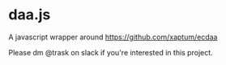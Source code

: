 # daa.js
A javascript wrapper around https://github.com/xaptum/ecdaa


Please dm @trask on slack if you're interested in this project.
